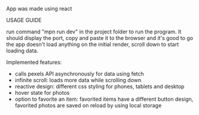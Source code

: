 App was made using react

USAGE GUIDE

run command "mpn run dev" in the project folder to run the program. It should display the port, copy and paste it to the browser and it's good to go
the app doesn't load anything on the initial render, scroll down to start loading data.

Implemented features:

- calls pexels API asynchronously for data using fetch
- infinite scroll: loads more data while scrolling down
- reactive design: different css styling for phones, tablets and desktop
- hover state for photos
- option to favorite an item: favorited items have a different button design, favorited photos are saved on reload by using local storage
